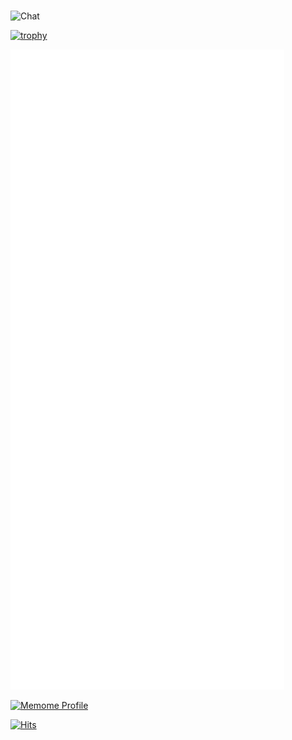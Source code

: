 </br>

![Chat](https://github.com/jungclaire/jungclaire/blob/main/chat.svg)

[![trophy](https://github-profile-trophy.vercel.app/?username=changerlemond&theme=flat&row=2&column=4&margin-w=15&margin-h=15)](https://github.com/changerlemond/)

![Metrics](https://github.com/changerlemond/changerlemond/blob/main/github-metrics.svg)

[![Memome Profile](https://readme.memome.be/v1/jungclaire)](https://github.com/changerlemond/)

[![Hits](https://hits.seeyoufarm.com/api/count/incr/badge.svg?url=https%3A%2F%2Fgithub.com%2Fchangerlemond&count_bg=%23D9A9DF&title_bg=%2394C4FB&icon=&icon_color=%23E7E7E7&title=today&edge_flat=false)](https://hits.seeyoufarm.com)
